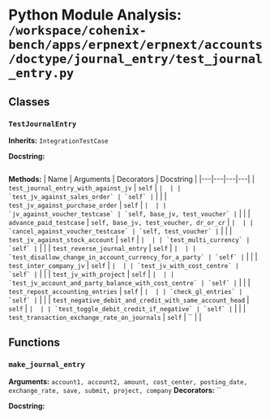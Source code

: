 # Python Module Analysis: `/workspace/cohenix-bench/apps/erpnext/erpnext/accounts/doctype/journal_entry/test_journal_entry.py`

## Classes

### `TestJournalEntry`
**Inherits:** `IntegrationTestCase`


**Docstring:**
```

```

**Methods:**
| Name | Arguments | Decorators | Docstring |
|---|---|---|---|
| `test_journal_entry_with_against_jv` | `self` | `` |  |
| `test_jv_against_sales_order` | `self` | `` |  |
| `test_jv_against_purchase_order` | `self` | `` |  |
| `jv_against_voucher_testcase` | `self, base_jv, test_voucher` | `` |  |
| `advance_paid_testcase` | `self, base_jv, test_voucher, dr_or_cr` | `` |  |
| `cancel_against_voucher_testcase` | `self, test_voucher` | `` |  |
| `test_jv_against_stock_account` | `self` | `` |  |
| `test_multi_currency` | `self` | `` |  |
| `test_reverse_journal_entry` | `self` | `` |  |
| `test_disallow_change_in_account_currency_for_a_party` | `self` | `` |  |
| `test_inter_company_jv` | `self` | `` |  |
| `test_jv_with_cost_centre` | `self` | `` |  |
| `test_jv_with_project` | `self` | `` |  |
| `test_jv_account_and_party_balance_with_cost_centre` | `self` | `` |  |
| `test_repost_accounting_entries` | `self` | `` |  |
| `check_gl_entries` | `self` | `` |  |
| `test_negative_debit_and_credit_with_same_account_head` | `self` | `` |  |
| `test_toggle_debit_credit_if_negative` | `self` | `` |  |
| `test_transaction_exchange_rate_on_journals` | `self` | `` |  |





## Functions

### `make_journal_entry`
**Arguments:** `account1, account2, amount, cost_center, posting_date, exchange_rate, save, submit, project, company`
**Decorators:** ``

**Docstring:**
```

```

